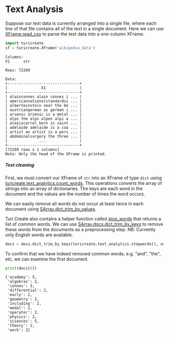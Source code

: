 # Text Analysis

Suppose our text data is currently arranged into a single file, where
each line of that file contains all of the text in a single document.
Here we can use
[XFrame.read_csv](https://apple.github.io/turicreate/docs/api/generated/turicreate.XFrame.read_csv.html)
to parse the text data into a one-column XFrame.

```python
import turicreate
sf = turicreate.XFrame('wikipedia_data')
```
```no-highlight
Columns:
X1      str

Rows: 72269

Data:
+--------------------------------+
|               X1               |
+--------------------------------+
| alainconnes alain connes i ... |
| americannationalstandardsi ... |
| alberteinstein near the be ... |
| austriangerman as german i ... |
| arsenic arsenic is a metal ... |
| alps the alps alpen alpi a ... |
| alexiscarrel born in saint ... |
| adelaide adelaide is a coa ... |
| artist an artist is a pers ... |
| abdominalsurgery the three ... |
|              ...               |
+--------------------------------+
[72269 rows x 1 columns]
Note: Only the head of the XFrame is printed.
```

##### Text cleaning

First, we must convert our XFrame of `str` into an XFrame of type `dict` using [turicreate.text_analytics.count_words](https://apple.github.io/turicreate/docs/api/generated/turicreate.text_analytics.count_words). This operations converts the array of strings into an array of dictionaries. The keys are each word in the document and the values are the number of times the word occurs.

We can easily remove all words do not occur at least twice in each
document using
[SArray.dict_trim_by_values](https://apple.github.io/turicreate/docs/api/generated/turicreate.SArray.dict_trim_by_values.html).

Turi Create also contains a helper function called
[stop_words](https://apple.github.io/turicreate/docs/api/generated/turicreate.text_analytics.stop_words.html?highlight=stopwords#turicreate.text_analytics.stop_words)
that returns a list of common words. We can use
[SArray.docs.dict_trim_by_keys](https://apple.github.io/turicreate/docs/api/generated/turicreate.SArray.dict_trim_by_keys.html)
to remove these words from the documents as a preprocessing step. NB:
Currently only English words are available.


```python
docs = docs.dict_trim_by_keys(turicreate.text_analytics.stopwords(), exclude=True)
```

To confirm that we have indeed removed common words, e.g. "and", "the",
etc, we can examine the first document.

```python
print(docs[0])
```
```no-highlight
{'academy': 5,
 'algebras': 2,
 'connes': 3,
 'differential': 2,
 'early': 2,
 'geometry': 2,
 'including': 2,
 'medal': 2,
 'operator': 2,
 'physics': 2,
 'sciences': 5,
 'theory': 2,
 'work': 2}
```
